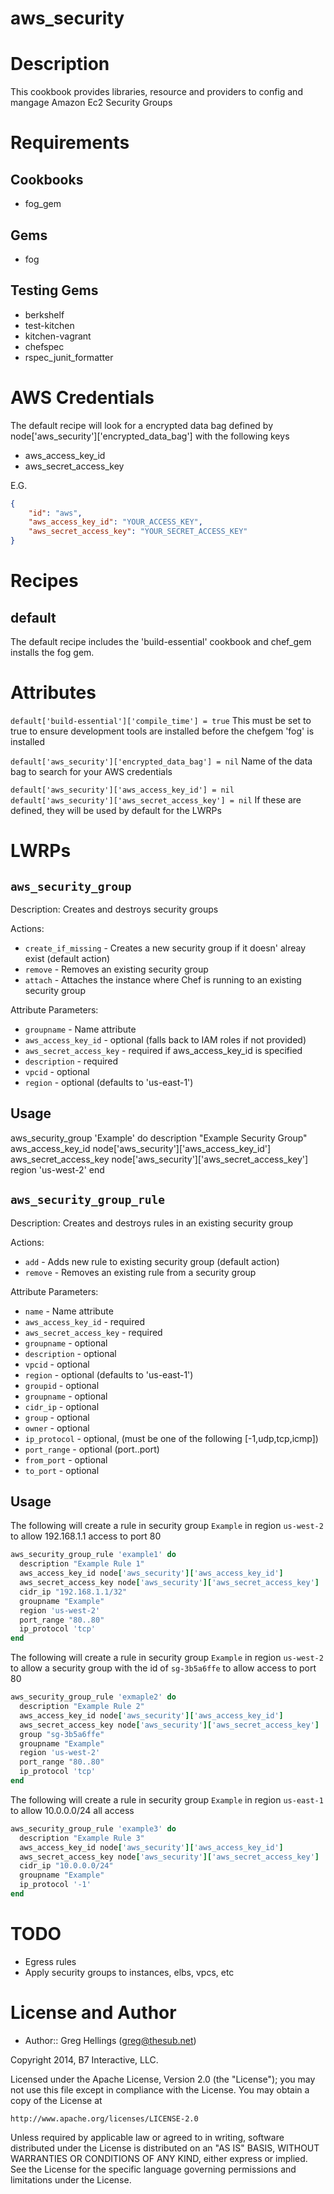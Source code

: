 # aws_security

Description
===========

This cookbook provides libraries, resource and providers to config and mangage Amazon Ec2 Security Groups

Requirements
============
## Cookbooks
* fog_gem

## Gems
* fog

## Testing Gems
* berkshelf
* test-kitchen
* kitchen-vagrant
* chefspec
* rspec_junit_formatter

AWS Credentials
===============

The default recipe will look for a encrypted data bag defined by node['aws_security']['encrypted_data_bag'] with the following keys
* aws_access_key_id
* aws_secret_access_key

E.G.
```json
{
    "id": "aws",
    "aws_access_key_id": "YOUR_ACCESS_KEY",
    "aws_secret_access_key": "YOUR_SECRET_ACCESS_KEY"
}
```

Recipes
=======

default
-------

The default recipe includes the 'build-essential' cookbook and chef_gem installs the fog gem.

Attributes
==========

`default['build-essential']['compile_time'] = true`
This must be set to true to ensure development tools are installed before the chefgem 'fog' is installed

`default['aws_security']['encrypted_data_bag'] = nil`
Name of the data bag to search for your AWS credentials

`default['aws_security']['aws_access_key_id'] = nil`
`default['aws_security']['aws_secret_access_key'] = nil`
If these are defined, they will be used by default for the LWRPs



LWRPs
=====

`aws_security_group`
-------------------- 
Description:
Creates and destroys security groups

Actions:
* `create_if_missing` - Creates a new security group if it doesn' alreay exist (default action)
* `remove` - Removes an existing security group
* `attach` - Attaches the instance where Chef is running to an existing security group

Attribute Parameters:
* `groupname` - Name attribute
* `aws_access_key_id` - optional (falls back to IAM roles if not provided)
* `aws_secret_access_key` - required if aws_access_key_id is specified
* `description` - required
* `vpcid` - optional
* `region` - optional (defaults to 'us-east-1')

## Usage

aws_security_group 'Example' do
  description "Example Security Group"
  aws_access_key_id node['aws_security']['aws_access_key_id'] 
  aws_secret_access_key node['aws_security']['aws_secret_access_key']
  region 'us-west-2'
end


`aws_security_group_rule`
-------------------------
Description:
Creates and destroys rules in an existing security group

Actions:
* `add` - Adds new rule to existing security group (default action)
* `remove` - Removes an existing rule from a security group

Attribute Parameters:
* `name` - Name attribute
* `aws_access_key_id` - required
* `aws_secret_access_key` - required
* `groupname` - optional
* `description` - optional 
* `vpcid` - optional
* `region` - optional (defaults to 'us-east-1')
* `groupid` - optional
* `groupname` - optional
* `cidr_ip` - optional
* `group` - optional
* `owner` - optional
* `ip_protocol` - optional, (must be one of the following [-1,udp,tcp,icmp])
* `port_range` - optional (port..port)
* `from_port` - optional
* `to_port` - optional

## Usage

The following will create a rule in security group `Example` in region `us-west-2` to allow 192.168.1.1 access to port 80

```ruby
aws_security_group_rule 'example1' do
  description "Example Rule 1"
  aws_access_key_id node['aws_security']['aws_access_key_id']
  aws_secret_access_key node['aws_security']['aws_secret_access_key']
  cidr_ip "192.168.1.1/32"
  groupname "Example"
  region 'us-west-2'
  port_range "80..80"
  ip_protocol 'tcp'
end
```

The following will create a rule in security group `Example` in region `us-west-2` to allow a security group with the id of `sg-3b5a6ffe` to allow access to port 80 

```ruby
aws_security_group_rule 'exmaple2' do
  description "Example Rule 2"
  aws_access_key_id node['aws_security']['aws_access_key_id']
  aws_secret_access_key node['aws_security']['aws_secret_access_key']
  group "sg-3b5a6ffe"
  groupname "Example"
  region 'us-west-2'
  port_range "80..80"
  ip_protocol 'tcp'
end
```

The following will create a rule in security group `Example` in region `us-east-1` to allow 10.0.0.0/24 all access

```ruby
aws_security_group_rule 'example3' do
  description "Example Rule 3"
  aws_access_key_id node['aws_security']['aws_access_key_id']
  aws_secret_access_key node['aws_security']['aws_secret_access_key']
  cidr_ip "10.0.0.0/24"
  groupname "Example"
  ip_protocol '-1'
end
```

TODO
====

* Egress rules
* Apply security groups to instances, elbs, vpcs, etc


License and Author
==================

* Author:: Greg Hellings (<greg@thesub.net>)


Copyright 2014, B7 Interactive, LLC.

Licensed under the Apache License, Version 2.0 (the "License");
you may not use this file except in compliance with the License.
You may obtain a copy of the License at

    http://www.apache.org/licenses/LICENSE-2.0

Unless required by applicable law or agreed to in writing, software
distributed under the License is distributed on an "AS IS" BASIS,
WITHOUT WARRANTIES OR CONDITIONS OF ANY KIND, either express or implied.
See the License for the specific language governing permissions and
limitations under the License.




